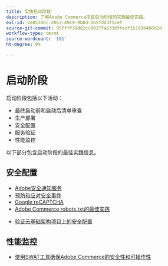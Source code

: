 ```yaml
---
title: 实施启动阶段
description: 了解Adobe Commerce项目启动阶段的实施最佳实践。
exl-id: 2e85346c-2063-49c9-9b8d-1b5fdd3f1cef
source-git-commit: 95ffff39d82cc9027fa633dffedf15193040802d
workflow-type: tm+mt
source-wordcount: '101'
ht-degree: 0%

---
```


# 启动阶段

启动阶段包括以下活动：

- 最终启动前和启动后清单审查
- 生产部署
- 安全配置
- 服务验证
- 性能监控

以下部分包含启动阶段的最佳实践信息。

## 安全配置

- [Adobe安全通知服务&#x200B;](security-notification-service.md)
- [预防和应对安全事件](prevent-respond-security-incident.md)
- [Google reCAPTCHA](https://docs.magento.com/user-guide/stores/security-google-recaptcha.html)
- [Adobe Commerce robots.txt&#x200B;的最佳实践](robots-txt.md)
<!-- - [Install the latest security patches](https://helpx.adobe.com/security/products/magento/apsb22-12.html) - CTAG deck -->
- [验证云基础架构项目上的安全配置](https://devdocs.magento.com/cloud/live/site-launch-checklist.html#security-configuration)

## 性能监控

- [使用SWAT工具确保Adobe Commerce的安全性和可操作性](../../../tools/site-wide-analysis-tool/intro.md#integrations-with-other-adobe-commerce-support-tools)
